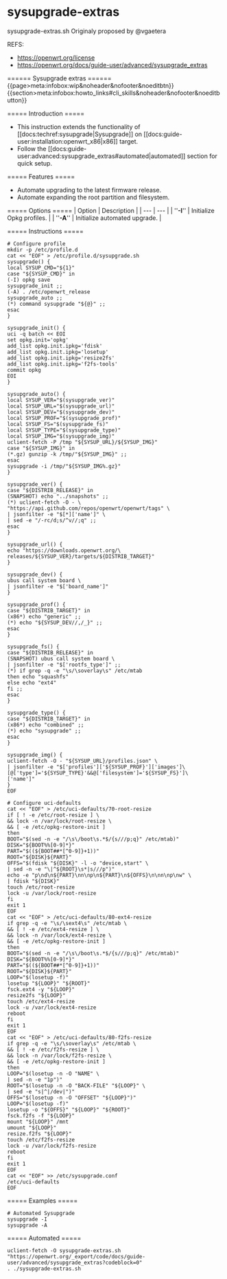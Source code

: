 # sysupgrade-extras
sysupgrade-extras.sh
Originaly proposed by @vgaetera

REFS:
- https://openwrt.org/license
- https://openwrt.org/docs/guide-user/advanced/sysupgrade_extras

====== Sysupgrade extras ======
{{page>meta:infobox:wip&noheader&nofooter&noeditbtn}}
{{section>meta:infobox:howto_links#cli_skills&noheader&nofooter&noeditbutton}}

===== Introduction =====
  * This instruction extends the functionality of [[docs:techref:sysupgrade|Sysupgrade]] on [[docs:guide-user:installation:openwrt_x86|x86]] target.
  * Follow the [[docs:guide-user:advanced:sysupgrade_extras#automated|automated]] section for quick setup.

===== Features =====
  * Automate upgrading to the latest firmware release.
  * Automate expanding the root partition and filesystem.

===== Options =====
| Option | Description |
| --- | --- |
| ''**-I**'' | Initialize Opkg profiles. |
| ''**-A**'' | Initialize automated upgrade. |

===== Instructions =====
```
# Configure profile
mkdir -p /etc/profile.d
cat << "EOF" > /etc/profile.d/sysupgrade.sh
sysupgrade() {
local SYSUP_CMD="${1}"
case "${SYSUP_CMD}" in
(-I) opkg save
sysupgrade_init ;;
(-A) . /etc/openwrt_release
sysupgrade_auto ;;
(*) command sysupgrade "${@}" ;;
esac
}

sysupgrade_init() {
uci -q batch << EOI
set opkg.init='opkg'
add_list opkg.init.ipkg='fdisk'
add_list opkg.init.ipkg='losetup'
add_list opkg.init.ipkg='resize2fs'
add_list opkg.init.ipkg='f2fs-tools'
commit opkg
EOI
}

sysupgrade_auto() {
local SYSUP_VER="$(sysupgrade_ver)"
local SYSUP_URL="$(sysupgrade_url)"
local SYSUP_DEV="$(sysupgrade_dev)"
local SYSUP_PROF="$(sysupgrade_prof)"
local SYSUP_FS="$(sysupgrade_fs)"
local SYSUP_TYPE="$(sysupgrade_type)"
local SYSUP_IMG="$(sysupgrade_img)"
uclient-fetch -P /tmp "${SYSUP_URL}/${SYSUP_IMG}"
case "${SYSUP_IMG}" in
(*.gz) gunzip -k /tmp/"${SYSUP_IMG}" ;;
esac
sysupgrade -i /tmp/"${SYSUP_IMG%.gz}"
}

sysupgrade_ver() {
case "${DISTRIB_RELEASE}" in
(SNAPSHOT) echo "../snapshots" ;;
(*) uclient-fetch -O - \
"https://api.github.com/repos/openwrt/openwrt/tags" \
| jsonfilter -e "$[*]['name']" \
| sed -e "/-rc/d;s/^v//;q" ;;
esac
}

sysupgrade_url() {
echo "https://downloads.openwrt.org/\
releases/${SYSUP_VER}/targets/${DISTRIB_TARGET}"
}

sysupgrade_dev() {
ubus call system board \
| jsonfilter -e "$['board_name']"
}

sysupgrade_prof() {
case "${DISTRIB_TARGET}" in
(x86*) echo "generic" ;;
(*) echo "${SYSUP_DEV//,/_}" ;;
esac
}

sysupgrade_fs() {
case "${DISTRIB_RELEASE}" in
(SNAPSHOT) ubus call system board \
| jsonfilter -e "$['rootfs_type']" ;;
(*) if grep -q -e "\s/\soverlay\s" /etc/mtab
then echo "squashfs"
else echo "ext4"
fi ;;
esac
}

sysupgrade_type() {
case "${DISTRIB_TARGET}" in
(x86*) echo "combined" ;;
(*) echo "sysupgrade" ;;
esac
}

sysupgrade_img() {
uclient-fetch -O - "${SYSUP_URL}/profiles.json" \
| jsonfilter -e "$['profiles']['${SYSUP_PROF}']['images']\
[@['type']='${SYSUP_TYPE}'&&@['filesystem']='${SYSUP_FS}']\
['name']"
}
EOF

# Configure uci-defaults
cat << "EOF" > /etc/uci-defaults/70-root-resize
if [ ! -e /etc/root-resize ] \
&& lock -n /var/lock/root-resize \
&& [ -e /etc/opkg-restore-init ]
then
BOOT="$(sed -n -e "/\s\/boot\s.*$/{s///p;q}" /etc/mtab)"
DISK="${BOOT%%[0-9]*}"
PART="$((${BOOT##*[^0-9]}+1))"
ROOT="${DISK}${PART}"
OFFS="$(fdisk "${DISK}" -l -o "device,start" \
| sed -n -e "\|^${ROOT}\s*|s///p")"
echo -e "p\nd\n${PART}\nn\np\n${PART}\n${OFFS}\n\nn\np\nw" \
| fdisk "${DISK}"
touch /etc/root-resize
lock -u /var/lock/root-resize
fi
exit 1
EOF
cat << "EOF" > /etc/uci-defaults/80-ext4-resize
if grep -q -e "\s/\sext4\s" /etc/mtab \
&& [ ! -e /etc/ext4-resize ] \
&& lock -n /var/lock/ext4-resize \
&& [ -e /etc/opkg-restore-init ]
then
BOOT="$(sed -n -e "/\s\/boot\s.*$/{s///p;q}" /etc/mtab)"
DISK="${BOOT%%[0-9]*}"
PART="$((${BOOT##*[^0-9]}+1))"
ROOT="${DISK}${PART}"
LOOP="$(losetup -f)"
losetup "${LOOP}" "${ROOT}"
fsck.ext4 -y "${LOOP}"
resize2fs "${LOOP}"
touch /etc/ext4-resize
lock -u /var/lock/ext4-resize
reboot
fi
exit 1
EOF
cat << "EOF" > /etc/uci-defaults/80-f2fs-resize
if grep -q -e "\s/\soverlay\s" /etc/mtab \
&& [ ! -e /etc/f2fs-resize ] \
&& lock -n /var/lock/f2fs-resize \
&& [ -e /etc/opkg-restore-init ]
then
LOOP="$(losetup -n -O "NAME" \
| sed -n -e "1p")"
ROOT="$(losetup -n -O "BACK-FILE" "${LOOP}" \
| sed -e "s|^|/dev|")"
OFFS="$(losetup -n -O "OFFSET" "${LOOP}")"
LOOP="$(losetup -f)"
losetup -o "${OFFS}" "${LOOP}" "${ROOT}"
fsck.f2fs -f "${LOOP}"
mount "${LOOP}" /mnt
umount "${LOOP}"
resize.f2fs "${LOOP}"
touch /etc/f2fs-resize
lock -u /var/lock/f2fs-resize
reboot
fi
exit 1
EOF
cat << "EOF" >> /etc/sysupgrade.conf
/etc/uci-defaults
EOF
```

===== Examples =====
```
# Automated Sysupgrade
sysupgrade -I
sysupgrade -A
```

===== Automated =====
```
uclient-fetch -O sysupgrade-extras.sh "https://openwrt.org/_export/code/docs/guide-user/advanced/sysupgrade_extras?codeblock=0"
. ./sysupgrade-extras.sh
```
